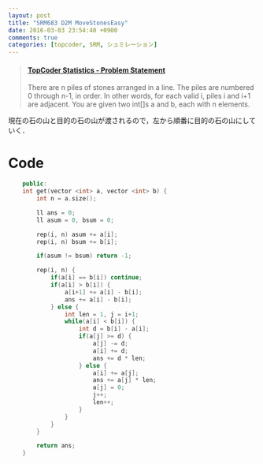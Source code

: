 ```yaml
---
layout: post
title: "SRM683 D2M MoveStonesEasy"
date: 2016-03-03 23:54:40 +0900
comments: true
categories: [topcoder, SRM, シュミレーション]
---
```


<blockquote class="embedly-card" data-card-key="39deea93f79745829254c0652225a544" data-card-controls="0" data-card-branding="0"><h4><a href="https://community.topcoder.com/stat?c=problem_statement&pm=14182&rd=16653">TopCoder Statistics - Problem Statement</a></h4><p>There are n piles of stones arranged in a line. The piles are numbered 0 through n-1, in order. In other words, for each valid i, piles i and i+1 are adjacent. You are given two int[]s a and b, each with n elements.</p></blockquote>
<script async src="//cdn.embedly.com/widgets/platform.js" charset="UTF-8"></script>

<!-- more -->

現在の石の山と目的の石の山が渡されるので，左から順番に目的の石の山にしていく．

# Code

```cpp
	public:
	int get(vector <int> a, vector <int> b) {
		int n = a.size();

		ll ans = 0;
		ll asum = 0, bsum = 0;

		rep(i, n) asum += a[i];
		rep(i, n) bsum += b[i];

		if(asum != bsum) return -1;

		rep(i, n) {
			if(a[i] == b[i]) continue;
			if(a[i] > b[i]) {
				a[i+1] += a[i] - b[i];
				ans += a[i] - b[i];
			} else {
				int len = 1, j = i+1;
				while(a[i] < b[i]) {
					int d = b[i] - a[i];
					if(a[j] >= d) {
						a[j] -= d;
						a[i] += d;
						ans += d * len;
					} else {
						a[i] += a[j];
						ans += a[j] * len;
						a[j] = 0;
						j++;
						len++;
					}
				}
			}
		}

		return ans;
	}
```
